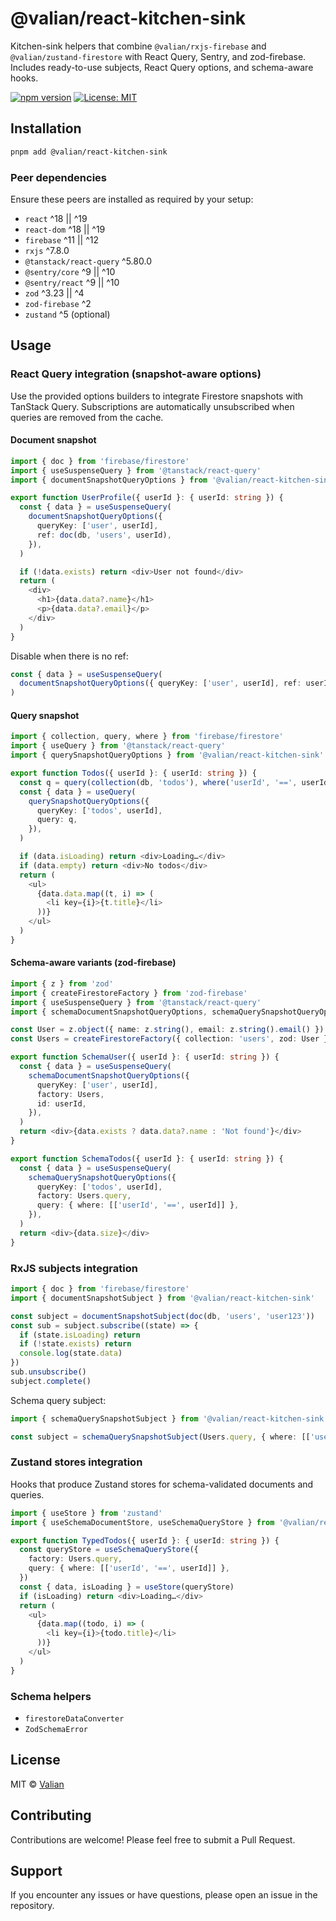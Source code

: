 # @valian/react-kitchen-sink

Kitchen-sink helpers that combine `@valian/rxjs-firebase` and `@valian/zustand-firestore` with React Query, Sentry, and zod-firebase. Includes ready-to-use subjects, React Query options, and schema-aware hooks.

[![npm version](https://badge.fury.io/js/@valian%2Freact-kitchen-sink.svg)](https://badge.fury.io/js/@valian%2Freact-kitchen-sink)
[![License: MIT](https://img.shields.io/badge/License-MIT-yellow.svg)](https://opensource.org/licenses/MIT)

## Installation

```bash
pnpm add @valian/react-kitchen-sink
```

### Peer dependencies

Ensure these peers are installed as required by your setup:

- `react` ^18 || ^19
- `react-dom` ^18 || ^19
- `firebase` ^11 || ^12
- `rxjs` ^7.8.0
- `@tanstack/react-query` ^5.80.0
- `@sentry/core` ^9 || ^10
- `@sentry/react` ^9 || ^10
- `zod` ^3.23 || ^4
- `zod-firebase` ^2
- `zustand` ^5 (optional)

## Usage

### React Query integration (snapshot-aware options)

Use the provided options builders to integrate Firestore snapshots with TanStack Query. Subscriptions are automatically unsubscribed when queries are removed from the cache.

#### Document snapshot

```typescript
import { doc } from 'firebase/firestore'
import { useSuspenseQuery } from '@tanstack/react-query'
import { documentSnapshotQueryOptions } from '@valian/react-kitchen-sink/react-query'

export function UserProfile({ userId }: { userId: string }) {
  const { data } = useSuspenseQuery(
    documentSnapshotQueryOptions({
      queryKey: ['user', userId],
      ref: doc(db, 'users', userId),
    }),
  )

  if (!data.exists) return <div>User not found</div>
  return (
    <div>
      <h1>{data.data?.name}</h1>
      <p>{data.data?.email}</p>
    </div>
  )
}
```

Disable when there is no ref:

```typescript
const { data } = useSuspenseQuery(
  documentSnapshotQueryOptions({ queryKey: ['user', userId], ref: userId ? doc(db, 'users', userId) : null }),
)
```

#### Query snapshot

```typescript
import { collection, query, where } from 'firebase/firestore'
import { useQuery } from '@tanstack/react-query'
import { querySnapshotQueryOptions } from '@valian/react-kitchen-sink'

export function Todos({ userId }: { userId: string }) {
  const q = query(collection(db, 'todos'), where('userId', '==', userId))
  const { data } = useQuery(
    querySnapshotQueryOptions({
      queryKey: ['todos', userId],
      query: q,
    }),
  )

  if (data.isLoading) return <div>Loading…</div>
  if (data.empty) return <div>No todos</div>
  return (
    <ul>
      {data.data.map((t, i) => (
        <li key={i}>{t.title}</li>
      ))}
    </ul>
  )
}
```

#### Schema-aware variants (zod-firebase)

```typescript
import { z } from 'zod'
import { createFirestoreFactory } from 'zod-firebase'
import { useSuspenseQuery } from '@tanstack/react-query'
import { schemaDocumentSnapshotQueryOptions, schemaQuerySnapshotQueryOptions } from '@valian/react-kitchen-sink'

const User = z.object({ name: z.string(), email: z.string().email() })
const Users = createFirestoreFactory({ collection: 'users', zod: User })

export function SchemaUser({ userId }: { userId: string }) {
  const { data } = useSuspenseQuery(
    schemaDocumentSnapshotQueryOptions({
      queryKey: ['user', userId],
      factory: Users,
      id: userId,
    }),
  )
  return <div>{data.exists ? data.data?.name : 'Not found'}</div>
}

export function SchemaTodos({ userId }: { userId: string }) {
  const { data } = useSuspenseQuery(
    schemaQuerySnapshotQueryOptions({
      queryKey: ['todos', userId],
      factory: Users.query,
      query: { where: [['userId', '==', userId]] },
    }),
  )
  return <div>{data.size}</div>
}
```

### RxJS subjects integration

```typescript
import { doc } from 'firebase/firestore'
import { documentSnapshotSubject } from '@valian/react-kitchen-sink'

const subject = documentSnapshotSubject(doc(db, 'users', 'user123'))
const sub = subject.subscribe((state) => {
  if (state.isLoading) return
  if (!state.exists) return
  console.log(state.data)
})
sub.unsubscribe()
subject.complete()
```

Schema query subject:

```typescript
import { schemaQuerySnapshotSubject } from '@valian/react-kitchen-sink'

const subject = schemaQuerySnapshotSubject(Users.query, { where: [['userId', '==', userId]] })
```

### Zustand stores integration

Hooks that produce Zustand stores for schema-validated documents and queries.

```typescript
import { useStore } from 'zustand'
import { useSchemaDocumentStore, useSchemaQueryStore } from '@valian/react-kitchen-sink'

export function TypedTodos({ userId }: { userId: string }) {
  const queryStore = useSchemaQueryStore({
    factory: Users.query,
    query: { where: [['userId', '==', userId]] },
  })
  const { data, isLoading } = useStore(queryStore)
  if (isLoading) return <div>Loading…</div>
  return (
    <ul>
      {data.map((todo, i) => (
        <li key={i}>{todo.title}</li>
      ))}
    </ul>
  )
}
```

### Schema helpers

- `firestoreDataConverter`
- `ZodSchemaError`

## License

MIT © [Valian](https://valian.ca)

## Contributing

Contributions are welcome! Please feel free to submit a Pull Request.

## Support

If you encounter any issues or have questions, please open an issue in the repository.
